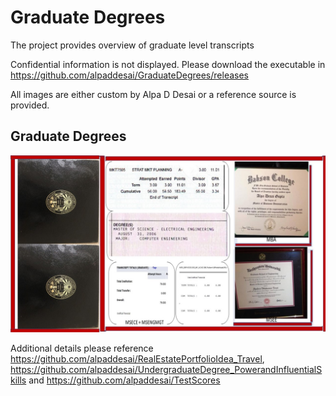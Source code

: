 # Graduate Degrees

The project provides overview of graduate level transcripts

Confidential information is not displayed. Please download the executable in https://github.com/alpaddesai/GraduateDegrees/releases

All images are either custom by Alpa D Desai or a reference source is provided.

## Graduate Degrees
![image](GraduateDegrees.jpg)

Additional details please reference https://github.com/alpaddesai/RealEstatePortfolioIdea_Travel, https://github.com/alpaddesai/UndergraduateDegree_PowerandInfluentialSkills and https://github.com/alpaddesai/TestScores
